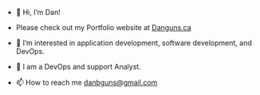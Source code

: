 - 👋 Hi, I’m Dan!
- Please check out my Portfolio website at [Danguns.ca](https://danguns.ca/)
- 👀 I’m interested in application development, software development, and DevOps.
- 🌱 I am a DevOps and support Analyst.

- 📫 How to reach me danbguns@gmail.com

<!---
dgunzy/dgunzy is a ✨ special ✨ repository because its `README.md` (this file) appears on your GitHub profile.
You can click the Preview link to take a look at your changes.
--->
